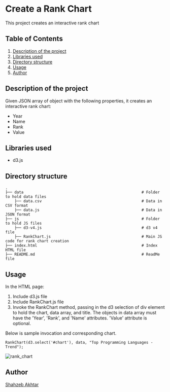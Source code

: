 # Create a Rank Chart
This project creates an interactive rank chart

## Table of Contents
<ol>
   <li><a href="#head1"> Description of the project</a>
   <li><a href="#head2"> Libraries used </a>
   <li><a href="#head3"> Directory structure </a>
   <li><a href="#head4"> Usage </a>
   <li><a href="#head5"> Author </a>
</ol>



<h2 id="head1"> Description of the project </h2>
Given JSON array of object with the following properties, it creates an interactive rank chart:
<ul>
   <li>Year
   <li>Name
   <li>Rank
   <li>Value
</ul>

<h2 id="head2"> Libraries used </h2>

<ul>
 <li> d3.js
</ul>

<h2 id="head3"> Directory structure </h2>

```
.
├── data                                                    # Folder to hold data files
    ├── data.csv                                            # Data in CSV format
    ├── data.js                                             # Data in JSON format
├── js                                                      # Folder to hold JS files
    ├── d3-v4.js                                            # d3 v4 file
    ├── RankChart.js                                        # Main JS code for rank chart creation
├── index.html                                              # Index HTML file
├── README.md                                               # ReadMe file

```

<h2 id="head4"> Usage </h2>

In the HTML page:
1. Include d3.js file
2. Include RankChart.js file
3. Invoke the RankChart method, passing in the d3 selection of div element to hold the chart, data array, and title. The objects in data array must have the 'Year', 'Rank', and 'Name' attributes. 'Value' attribute is optional.

Below is sample invocation and corresponding chart.

`RankChart(d3.select('#chart'), data, "Top Programming Languages - Trend");`

![rank_chart](screen_shots/rank_chart)

<h2 id="head5"> Author </h2>

[Shahzeb Akhtar](https://www.linkedin.com/in/shahzebakhtar/)
